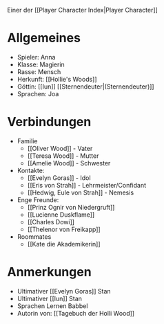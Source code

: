 Einer der [[Player Character Index|Player Character]]

# Allgemeines
- Spieler: Anna
- Klasse: Magierin
- Rasse: Mensch
- Herkunft: [[Hollie's Woods]]
- Göttin: [[Iun]] [[Sternendeuter|(Sternendeuter)]]
- Sprachen: Joa

# Verbindungen
- Familie
	- [[Oliver Wood]] - Vater
	- [[Teresa Wood]] - Mutter
	- [[Amelie Wood]] - Schwester
- Kontakte:
	- [[Evelyn Goras]] - Idol
	- [[Eris von Strah]] - Lehrmeister/Confidant
	- [[Hedwig, Eule von Strah]] - Nemesis
- Enge Freunde:
	- [[Prinz Ognir von Niedergruft]] 
	- [[Lucienne Duskflame]]
	- [[Charles Dowi]]
	- [[Thelenor von Freikapp]]
- Roommates
	- [[Kate die Akademikerin]]

# Anmerkungen
- Ultimativer [[Evelyn Goras]] Stan
- Ultimativer [[Iun]] Stan
- Sprachen Lernen Babbel
- Autorin von: [[Tagebuch der Holli Wood]]